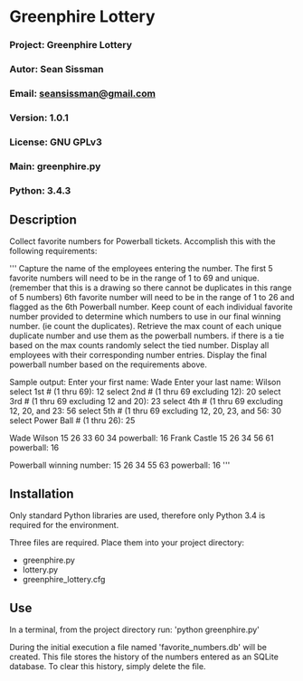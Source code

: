 Greenphire Lottery
===
### Project:    Greenphire Lottery
### Autor:      Sean Sissman
### Email:      seansissman@gmail.com
### Version:    1.0.1
### License:    GNU GPLv3
### Main:       greenphire.py
### Python:      3.4.3

Description
---
Collect favorite numbers for Powerball tickets.  Accomplish this with the following requirements:

'''
Capture the name of the employees entering the number.
The first 5 favorite numbers will need to be in the range of 1 to 69 and unique. (remember that this is a drawing so there cannot be duplicates in this range of 5 numbers)
6th favorite number will need to be in the range of 1 to 26 and flagged as the 6th Powerball number.
Keep count of each individual favorite number provided to determine which numbers to use in our final winning number. (ie count the duplicates).
Retrieve the max count of each unique duplicate number and use them as the powerball numbers.
if there is a tie based on the max counts randomly select the tied number.
Display all employees with their corresponding number entries.
Display the final powerball number based on the requirements above.

Sample output:
Enter your first name: Wade
Enter your last name: Wilson
select 1st # (1 thru 69): 12
select 2nd # (1 thru 69 excluding 12): 20
select 3rd # (1 thru 69 excluding 12 and 20): 23
select 4th # (1 thru 69 excluding 12, 20, and 23: 56
select 5th # (1 thru 69 excluding 12, 20, 23, and 56: 30
select Power Ball # (1 thru 26): 25

Wade Wilson 15 26 33 60 34 powerball: 16
Frank Castle 15 26 34 56 61 powerball: 16

Powerball winning number:
15 26 34 55 63  powerball: 16
'''


Installation
---
Only standard Python libraries are used, therefore only Python 3.4 is required for the environment.

Three files are required.  Place them into your project directory:
-  greenphire.py
-  lottery.py
-  greenphire_lottery.cfg


Use
---
In a terminal, from the project directory run:
'python greenphire.py'

During the initial execution a file named 'favorite_numbers.db' will be created.  This file stores the history of the numbers entered as an SQLite database.
To clear this history, simply delete the file.



